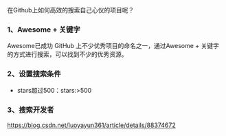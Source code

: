 在Github上如何高效的搜索自己心仪的项目呢？

### 1、Awesome + 关键字

Awesome已成功 GitHub 上不少优秀项目的命名之一，通过Awesome + 关键字的方式进行搜索，可以找到不少的优秀资源。

### 2、设置搜索条件

- stars超过500：stars:>500

### 3、搜索开发者

https://blog.csdn.net/luoyayun361/article/details/88374672



